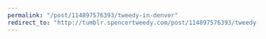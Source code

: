 ```yaml
---
permalink: "/post/114897576393/tweedy-in-denver"
redirect_to: "http://tumblr.spencertweedy.com/post/114897576393/tweedy-in-denver"
---
```

